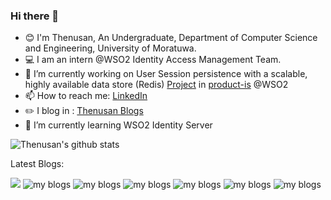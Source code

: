 ### Hi there 👋

<!--
**sthenusan/sthenusan** is a ✨ _special_ ✨ repository because its `README.md` (this file) appears on your GitHub profile.-->

- :blush: I'm Thenusan, An Undergraduate, Department of Computer Science and Engineering, University of Moratuwa.
- :computer: I am an intern @WSO2 Identity Access Management Team.
- 🔭 I’m currently working on User Session persistence with a scalable, highly available data store (Redis) [Project](https://github.com/wso2/product-is/issues/10453) in [product-is](https://github.com/wso2/product-is) @WSO2
- 📫 How to reach me: [LinkedIn](www.linkedin.com/in/sthenusan)
- :pencil2:  I blog in : [Thenusan Blogs](https://sthenusan.medium.com/)
- 🌱 I’m currently learning WSO2 Identity Server 
<!---- 😄 Pronouns: ...
- ⚡ Fun fact: ...
- 👯 I’m looking to collaborate on ... 
- 🤔 I’m looking for help with ...-->

![Thenusan's github stats](https://github-readme-stats.vercel.app/api?username=sthenusan&show_icons=true&theme=radical)



Latest Blogs:

![](https://github-readme-medium-recent-article.vercel.app/medium/@sthenusan/1)
![my blogs](https://github-readme-medium-recent-article.vercel.app/medium/@sthenusan/0)
![my blogs](https://github-readme-medium-recent-article.vercel.app/medium/@sthenusan/5)
![my blogs](https://github-readme-medium-recent-article.vercel.app/medium/@sthenusan/6)
![my blogs](https://github-readme-medium-recent-article.vercel.app/medium/@sthenusan/7)
![my blogs](https://github-readme-medium-recent-article.vercel.app/medium/@sthenusan/8)
![my blogs](https://github-readme-medium-recent-article.vercel.app/medium/@sthenusan/9)

